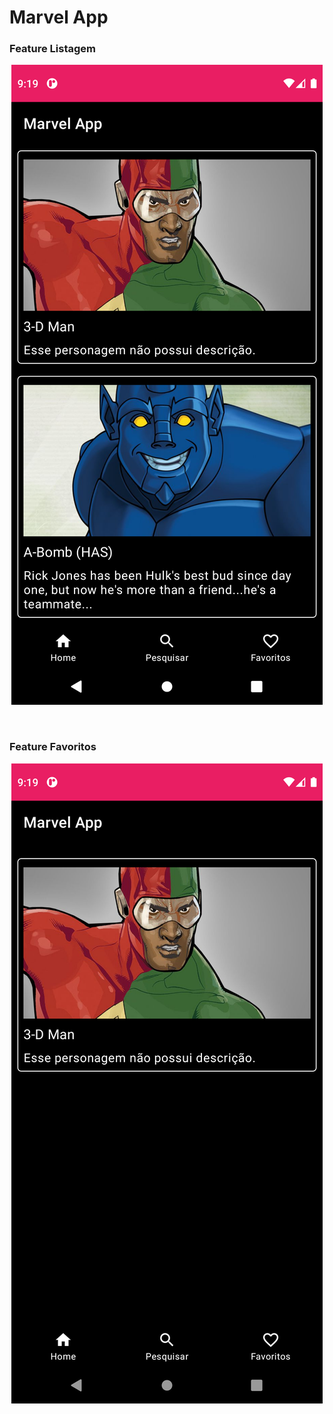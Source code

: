 # Marvel App

### Feature Listagem

<p align="center">
  <img src="screenshot/Screenshot1.png"/>
</p>

<br/>

### Feature Favoritos

<p align="center">
  <img src="screenshot/Screenshot_2.png"/>
</p>
